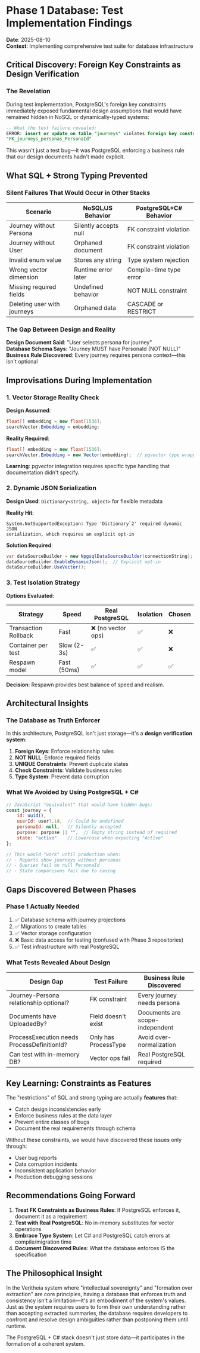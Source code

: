 # Phase 1 Database: Test Implementation Findings

**Date**: 2025-08-10  
**Context**: Implementing comprehensive test suite for database infrastructure

## Critical Discovery: Foreign Key Constraints as Design Verification

### The Revelation

During test implementation, PostgreSQL's foreign key constraints immediately exposed fundamental design assumptions that would have remained hidden in NoSQL or dynamically-typed systems:

```sql
-- What the test failure revealed:
ERROR: insert or update on table "journeys" violates foreign key constraint 
"FK_journeys_personas_PersonaId"
```

This wasn't just a test bug—it was PostgreSQL enforcing a business rule that our design documents hadn't made explicit.

## What SQL + Strong Typing Prevented

### Silent Failures That Would Occur in Other Stacks

| Scenario | NoSQL/JS Behavior | PostgreSQL+C# Behavior |
|----------|------------------|------------------------|
| Journey without Persona | Silently accepts null | FK constraint violation |
| Journey without User | Orphaned document | FK constraint violation |
| Invalid enum value | Stores any string | Type system rejection |
| Wrong vector dimension | Runtime error later | Compile-time type error |
| Missing required fields | Undefined behavior | NOT NULL constraint |
| Deleting user with journeys | Orphaned data | CASCADE or RESTRICT |

### The Gap Between Design and Reality

**Design Document Said**: "User selects persona for journey"  
**Database Schema Says**: "Journey MUST have PersonaId (NOT NULL)"  
**Business Rule Discovered**: Every journey requires persona context—this isn't optional

## Improvisations During Implementation

### 1. Vector Storage Reality Check

**Design Assumed**:
```csharp
float[] embedding = new float[1536];
searchVector.Embedding = embedding;
```

**Reality Required**:
```csharp
float[] embedding = new float[1536];
searchVector.Embedding = new Vector(embedding);  // pgvector type wrapper
```

**Learning**: pgvector integration requires specific type handling that documentation didn't specify.

### 2. Dynamic JSON Serialization

**Design Used**: `Dictionary<string, object>` for flexible metadata

**Reality Hit**:
```
System.NotSupportedException: Type 'Dictionary`2' required dynamic JSON 
serialization, which requires an explicit opt-in
```

**Solution Required**:
```csharp
var dataSourceBuilder = new NpgsqlDataSourceBuilder(connectionString);
dataSourceBuilder.EnableDynamicJson();  // Explicit opt-in
dataSourceBuilder.UseVector();
```

### 3. Test Isolation Strategy

**Options Evaluated**:

| Strategy | Speed | Real PostgreSQL | Isolation | Chosen |
|----------|-------|----------------|-----------|--------|
| Transaction Rollback | Fast | ❌ (no vector ops) | ✅ | ❌ |
| Container per test | Slow (2-3s) | ✅ | ✅ | ❌ |
| Respawn model | Fast (50ms) | ✅ | ✅ | ✅ |

**Decision**: Respawn provides best balance of speed and realism.

## Architectural Insights

### The Database as Truth Enforcer

In this architecture, PostgreSQL isn't just storage—it's a **design verification system**:

1. **Foreign Keys**: Enforce relationship rules
2. **NOT NULL**: Enforce required fields
3. **UNIQUE Constraints**: Prevent duplicate states
4. **Check Constraints**: Validate business rules
5. **Type System**: Prevent data corruption

### What We Avoided by Using PostgreSQL + C#

```javascript
// JavaScript "equivalent" that would have hidden bugs:
const journey = {
    id: uuid(),
    userId: user?.id,  // Could be undefined
    personaId: null,   // Silently accepted
    purpose: purpose || "",  // Empty string instead of required
    state: "active"    // Lowercase when expecting "Active"
};

// This would "work" until production when:
// - Reports show journeys without personas
// - Queries fail on null PersonaId
// - State comparisons fail due to casing
```

## Gaps Discovered Between Phases

### Phase 1 Actually Needed

1. ✅ Database schema with journey projections
2. ✅ Migrations to create tables
3. ✅ Vector storage configuration
4. ❌ Basic data access for testing (confused with Phase 3 repositories)
5. ✅ Test infrastructure with real PostgreSQL

### What Tests Revealed About Design

| Design Gap | Test Failure | Business Rule Discovered |
|------------|--------------|-------------------------|
| Journey-Persona relationship optional? | FK constraint | Every journey needs persona |
| Documents have UploadedBy? | Field doesn't exist | Documents are scope-independent |
| ProcessExecution needs ProcessDefinitionId? | Only has ProcessType | Avoid over-normalization |
| Can test with in-memory DB? | Vector ops fail | Real PostgreSQL required |

## Key Learning: Constraints as Features

The "restrictions" of SQL and strong typing are actually **features** that:
- Catch design inconsistencies early
- Enforce business rules at the data layer
- Prevent entire classes of bugs
- Document the real requirements through schema

Without these constraints, we would have discovered these issues only through:
- User bug reports
- Data corruption incidents  
- Inconsistent application behavior
- Production debugging sessions

## Recommendations Going Forward

1. **Treat FK Constraints as Business Rules**: If PostgreSQL enforces it, document it as a requirement
2. **Test with Real PostgreSQL**: No in-memory substitutes for vector operations
3. **Embrace Type System**: Let C# and PostgreSQL catch errors at compile/migration time
4. **Document Discovered Rules**: What the database enforces IS the specification

## The Philosophical Insight

In the Veritheia system where "intellectual sovereignty" and "formation over extraction" are core principles, having a database that enforces truth and consistency isn't a limitation—it's an embodiment of the system's values. Just as the system requires users to form their own understanding rather than accepting extracted summaries, the database requires developers to confront and resolve design ambiguities rather than postponing them until runtime.

The PostgreSQL + C# stack doesn't just store data—it participates in the formation of a coherent system.